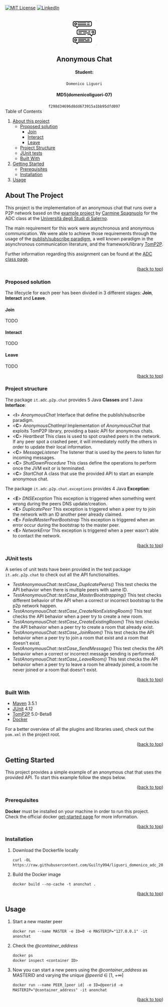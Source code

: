 <div id="top"></div>


<!-- PROJECT SHIELDS -->
[![MIT License][license-shield]][license-url]
[![LinkedIn][linkedin-shield]][linkedin-url]


<!-- PROJECT LOGO -->
<br />
<div align="center">
  <a href="https://github.com/othneildrew/Best-README-Template">
    <img src="images/LOGO.png" alt="Logo" width="80" height="80">
  </a>

<h2 align="center">Anonymous Chat</h2>
  <h4>Student: </h4> <code>Domenico Liguori</code>
  <h4>MD5(domenicoliguori-07)</h4> <code>f298d34696d8dd673915a1bb95dfd097</code>
</div>



<!-- TABLE OF CONTENTS -->

  <summary>Table of Contents</summary>
  <ol>
    <li>
      <a href="#about-the-project">About this project</a>
      <ul>
        <li><a href="#proposed-solution">Proposed solution</a>
            <ul>
                <li><a href="#join">Join</a>
                <li><a href="#interact">Interact</a>
                <li><a href="#leave">Leave</a>
            </ul>
        </li>
        <li><a href="#project-structure">Project Structure</a></li>
        <li><a href="#junit-tests">JUnit tests</a></li>
        <li><a href="#built-with">Built With</a></li>
      </ul>
    </li>
    <li>
      <a href="#getting-started">Getting Started</a>
      <ul>
        <li><a href="#prerequisites">Prerequisites</a></li>
        <li><a href="#installation">Installation</a></li>
      </ul>
    </li>
    <li><a href="#usage">Usage</a></li>
  </ol>



<!-- ABOUT THE PROJECT -->
## About The Project

This project is the implementation of an anonymous chat that runs over a P2P network based on the [example project](https://github.com/spagnuolocarmine/p2ppublishsubscribe) by [Carmine Spagnuolo](https://github.com/spagnuolocarmine) for the ADC class at the [Università degli Studi di Salerno](https://www.unisa.it/).

The main requirement for this work were asynchronous and anonymous communication. We were able to achieve those requirements through the usage of the [publish/subscribe paradigm](https://www.pubnub.com/learn/glossary/what-is-publish-subscribe/), a well known paradigm in the asynchronous communication literature, and the framework/library [TomP2P](https://tomp2p.net/).

Further information regarding this assignment can be found at the [ADC class page](https://spagnuolocarmine.github.io/adc.html).

<p align="right">(<a href="#top">back to top</a>)</p>

### Proposed solution

The lifecycle for each peer has been divided in 3 different stages: **Join**, **Interact** and **Leave**.

#### Join

TODO

#### Interact

TODO

#### Leave

TODO

<p align="right">(<a href="#top">back to top</a>)</p>

### Project structure

The package `it.adc.p2p.chat` provides 5 Java **Classes** and 1 Java **Interface**:

* <**I**> _AnonymousChat_ Interface that define the publish/subscribe paradigm.
* <**C**> _AnonymousChatImpl_ Implementation of _AnonymousChat_ that exploits TomP2P library, providing a basic API for anonymous chats. 
* <**C**> _Heartbeat_ This class is used to spot crashed peers in the network. If any peer spot a crashed peer, it will immediately notify the others in order to update their local information. 
* <**C**> _MessageListener_ The listener that is used by the peers to listen for incoming messages.
* <**C**> _ShutDownProcedure_ This class define the operations to perform once the JVM exit or is terminated.
* <**C**> _StartChat_ A class that use the provided API to start an example anonymous chat.

The package `it.adc.p2p.chat.exceptions` provides 4 Java **Exception**:

* <**E**> _DNSException_ This exception is triggered when something went wrong during the peers DNS update/creation.
* <**E**> _DuplicatePeer_ This exception is triggered when a peer try to join the network with an ID another peer already claimed.
* <**E**> _FailedMasterPeerBootstrap_ This exception is triggered when an error occur during the bootstrap to the master peer.
* <**E**> _NetworkError_ This exception is triggered when a peer wasn't able to contact the network.

<p align="right">(<a href="#top">back to top</a>)</p>

### JUnit tests

A series of unit tests have been provided in the test package `it.adc.p2p.chat` to check out all the API functionalities.

* _TestAnonymousChat::testCase_DuplicatePeers()_ This test checks the API behavior when there is multiple peers with same ID.
* _TestAnonymousChat::testCase_MasterBootstrapping()_ This test checks different behavior of the API when a correct or incorrect bootstrap to the p2p network happen.
* _TestAnonymousChat::testCase_CreateNonExistingRoom()_ This test checks the API behavior when a peer try to create a new room.
* _TestAnonymousChat::testCase_CreateExistingRoom()_ This test checks the API behavior when a peer try to create a room that already exist.
* _TestAnonymousChat::testCase_JoinRoom()_ This test checks the API behavior when a peer try to join a room that exist and a room that doesn't exist.
* _TestAnonymousChat::testCase_SendMessage()_ This test checks the API behavior when a correct or incorrect message sending is performed.
* _TestAnonymousChat::testCase_LeaveRoom()_ This test checks the API behavior when a peer try to leave a room he already joined, a room he never joined or a room that doesn't exist.

<p align="right">(<a href="#top">back to top</a>)</p>

### Built With

* [Maven](https://maven.apache.org/) 3.5.1
* [JUnit](https://junit.org/) 4.12
* [TomP2P](https://tomp2p.net/) 5.0-Beta8
* [Docker](https://www.docker.com/) 

For a better overview of all the plugins and libraries used, check out the `pom.xml` in the project root.

<p align="right">(<a href="#top">back to top</a>)</p>

<!-- GETTING STARTED -->
## Getting Started

This project provides a simple example of an anonymous chat that uses the provided API. To start this example follow the steps below.

<p align="right">(<a href="#top">back to top</a>)</p>

### Prerequisites

**Docker** must be installed on your machine in order to run this project.
Check the official docker [get-started page](https://docs.docker.com/get-started/) for more information.

<p align="right">(<a href="#top">back to top</a>)</p>

### Installation

1. Download the Dockerfile locally
   ```
   curl -OL https://raw.githubusercontent.com/Guilty994/liguori_domenico_adc_2021/master/Dockerfile
   ```
2. Build the Docker image
   ```
   docker build --no-cache -t anonchat .
   ```

<p align="right">(<a href="#top">back to top</a>)</p>


<!-- USAGE EXAMPLES -->
## Usage

<!-- docker run --name PEER_1 -e ID=1 -e MASTERIP="172.17.0.2" -it anonchat -->

1. Start a new master peer
   ```
   docker run --name MASTER -e ID=0 -e MASTERIP="127.0.0.1" -it anonchat
   ```
2. Check the _@container_address_
   ```
   docker ps
   docker inspect <container ID>
   ```
3. Now you can start a new peers using the _@container_address_ as MASTERID and varying the unique _@peerid_ ∈ [1, +∞]
    ```
   docker run --name PEER_[peer id] -e ID=@peerid -e MASTERIP="@container_address" -it anonchat
   ```
<p align="right">(<a href="#top">back to top</a>)</p>

<!-- MARKDOWN LINKS & IMAGES -->
[license-shield]: https://img.shields.io/github/license/othneildrew/Best-README-Template.svg?style=for-the-badge
[license-url]: https://github.com/Guilty994/liguori_domenico_adc_2021/blob/master/LICENSE.txt
[linkedin-shield]: https://img.shields.io/badge/-LinkedIn-black.svg?style=for-the-badge&logo=linkedin&colorB=555
[linkedin-url]: https://www.linkedin.com/in/domenico-liguori-1435a8215/